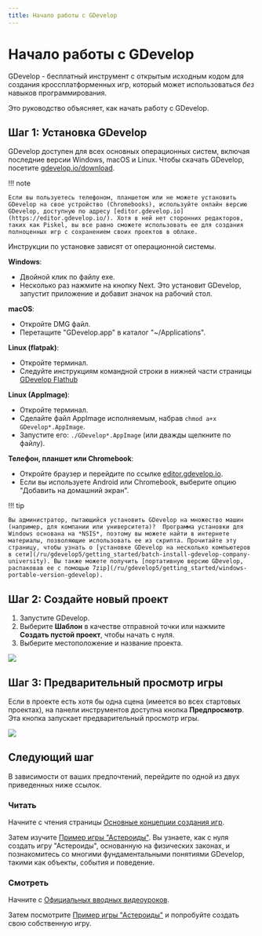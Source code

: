 ```yaml
---
title: Начало работы с GDevelop
---
```

# Начало работы с GDevelop

GDevelop - бесплатный инструмент с открытым исходным кодом для создания  кроссплатформенных игр, который может использоваться  *без* навыков программирования.

Это руководство объясняет, как начать работу с GDevelop.

## Шаг 1: Установка GDevelop

GDevelop доступен для всех основных операционных систем, включая последние версии Windows, macOS и Linux. Чтобы скачать GDevelop, посетите [gdevelop.io/download](https://gdevelop.io/download/).

!!! note

    Если вы пользуетесь телефоном, планшетом или не можете установить GDevelop на свое устройство (Chromebooks), используйте онлайн версию GDevelop, доступную по адресу [editor.gdevelop.io](https://editor.gdevelop.io/). Хотя в ней нет сторонних редакторов, таких как Piskel, вы все равно сможете использовать ее для создания полноценных игр с сохранением своих проектов в облаке.

Инструкции по установке зависят от операционной системы.

**Windows**: 

  - Двойной клик по файлу exe.
  -  Несколько раз нажмите на кнопку Next. Это установит GDevelop, запустит приложение и добавит значок на рабочий стол. 

**macOS**:

  - Откройте DMG файл.
  - Перетащите "GDevelop.app" в каталог "~/Applications".

**Linux (flatpak)**:

  - Откройте терминал.
  - Следуйте инструкциям командной строки в нижней части страницы [GDevelop Flathub](https://flathub.org/apps/details/io.gdevelop.ide)

**Linux (AppImage)**:

  - Откройте терминал.
  - Сделайте файл AppImage исполняемым, набрав `chmod a+x GDevelop*.AppImage`.
  - Запустите его: `./GDevelop*.AppImage` (или дважды щелкните по файлу).

**Телефон, планшет или Chromebook**:

  - Откройте браузер и перейдите по ссылке [editor.gdevelop.io](https://editor.gdevelop.io).
  - Если вы используете Android или Chromebook, выберите опцию "Добавить на домашний экран".

!!! tip

    Вы администратор, пытающийся установить GDevelop на множество машин (например, для компании или университета)?  Программа установки для Windows основана на *NSIS*, поэтому вы можете найти в интернете материалы, позволяющие использовать ее из скрипта. Прочитайте эту страницу, чтобы узнать о [установке GDevelop на несколько компьютеров в сети](/ru/gdevelop5/getting_started/batch-install-gdevelop-company-university). Вы также можете получить [портативную версию GDevelop, распаковав ее с помощью 7zip](/ru/gdevelop5/getting_started/windows-portable-version-gdevelop).

## Шаг 2: Создайте новый проект

1. Запустите GDevelop.
2. Выберите **Шаблон** в качестве отправной точки или нажмите **Создать пустой проект**, чтобы начать с нуля.
3. Выберите местоположение и название проекта.

![](/gdevelop5/home-page-new.png)

## Шаг 3: Предварительный просмотр игры

Если в проекте есть хотя бы одна сцена (имеется во всех стартовых проектах), на панели инструментов доступна кнопка **Предпросмотр**. Эта кнопка запускает предварительный просмотр игры.

![](/gdevelop5/preview-buttons.png)

## Следующий шаг

В зависимости от ваших предпочтений, перейдите по одной из двух приведенных ниже ссылок.

### Читать
Начните с чтения страницы [Основные концепции создания игр](/ru/gdevelop5/tutorials/basic-game-making-concepts).

Затем изучите [Пример игры "Астероиды"](/ru/gdevelop5/tutorials/asteroids). Вы узнаете, как с нуля создать игру "Астероиды", основанную на физических законах, и познакомитесь со многими фундаментальными понятиями GDevelop, такими как объекты, события и поведение.

### Смотреть

Начните с [Официальных вводных видеоуроков](https://www.youtube.com/watch?v=bR2BjT7JG0k&list=PL3YlZTdKiS89Kj7IQVPoNElJCWrjZaCC8).

Затем посмотрите [Пример игры "Астероиды"](https://www.youtube.com/watch?v=w1SCpQ-mRCk) и попробуйте создать свою собственную игру.
